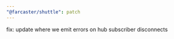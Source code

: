 ```yaml
---
"@farcaster/shuttle": patch
---
```


fix: update where we emit errors on hub subscriber disconnects
